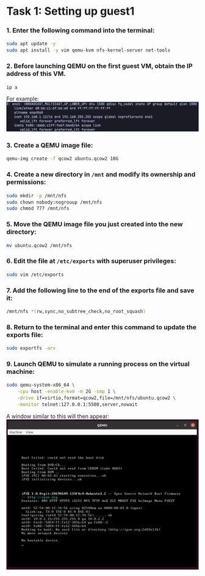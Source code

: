# Task 1: Setting up guest1

### 1. Enter the following command into the terminal:
```bash
sudo apt update -y
sudo apt install -y vim qemu-kvm nfs-kernel-server net-tools
```

### 2. Before launching QEMU on the first guest VM, obtain the IP address of this VM.
```bash
ip a
```
For example:
![](../../assets/2025-06-10-22-20-48.png)

### 3. Create a QEMU image file:
```bash
qemu-img create -f qcow2 ubuntu.qcow2 10G
```

### 4. Create a new directory in `/mnt` and modify its ownership and permissions:
```bash
sudo mkdir -p /mnt/nfs
sudo chown nobody:nogrouup /mnt/nfs
sudo chmod 777 /mnt/nfs
```

### 5. Move the QEMU image file you just created into the new directory:
```bash
mv ubuntu.qcow2 /mnt/nfs
```

### 6. Edit the file at `/etc/exports` with superuser privileges:
```bash
sudo vim /etc/exports
```

### 7. Add the following line to the end of the exports file and save it:
```bash
/mnt/nfs *(rw,sync,no_subtree_check,no_root_squash)
```

### 8. Return to the terminal and enter this command to update the exports file:
```bash
sudo exportfs -arv
```

### 9. Launch QEMU to simulate a running process on the virtual machine:
```bash
sudo qemu-system-x86_64 \
    -cpu host -enable-kvm -m 2G -smp 1 \
    -drive if=virtio,format=qcow2,file=/mnt/nfs/ubuntu.qcow2 \
    -monitor telnet:127.0.0.1:5500,server,nowait
```
A window similar to this will then appear:
![](../../assets/2025-06-10-22-25-39.png)

